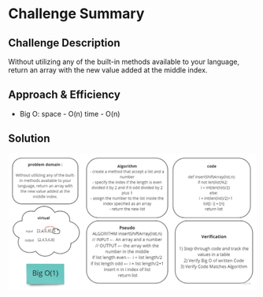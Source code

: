 # Challenge Summary
<!-- Short summary or background information -->

## Challenge Description
Without utilizing any of the built-in methods available to your language, return an array with the new value added at the middle index.

## Approach & Efficiency
<!-- What approach did you take? Why? What is the Big O space/time for this approach? -->
- Big O:
 space - O(n)
 time - O(n)

## Solution
![array_shift](../assets/array_shift.jpg)